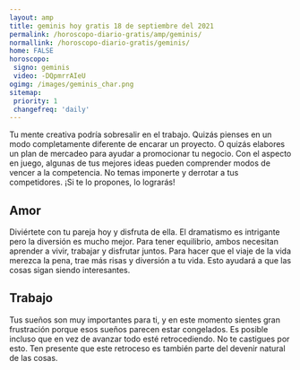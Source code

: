 ```yaml
---
layout: amp
title: geminis hoy gratis 18 de septiembre del 2021 
permalink: /horoscopo-diario-gratis/amp/geminis/
normallink: /horoscopo-diario-gratis/geminis/
home: FALSE
horoscopo:
 signo: geminis
 video: -DQpmrrAIeU
ogimg: /images/geminis_char.png
sitemap:
 priority: 1
 changefreq: 'daily'
---
```



Tu mente creativa podría sobresalir en el trabajo. Quizás pienses en un modo completamente diferente de encarar un proyecto. O quizás elabores un plan de mercadeo para ayudar a promocionar tu negocio. Con el aspecto en juego, algunas de tus mejores ideas pueden comprender modos de vencer a la competencia. No temas imponerte y derrotar a tus competidores. ¡Si te lo propones, lo lograrás!

## Amor

Diviértete con tu pareja hoy y disfruta de ella. El dramatismo es intrigante pero la diversión es mucho mejor. Para tener equilibrio, ambos necesitan aprender a vivir, trabajar y disfrutar juntos. Para hacer que el viaje de la vida merezca la pena, trae más risas y diversión a tu vida. Esto ayudará a que las cosas sigan siendo interesantes.

## Trabajo

Tus sueños son muy importantes para ti, y en este momento sientes gran frustración porque esos sueños parecen estar congelados. Es posible incluso que en vez de avanzar todo esté retrocediendo. No te castigues por esto. Ten presente que este retroceso es también parte del devenir natural de las cosas.